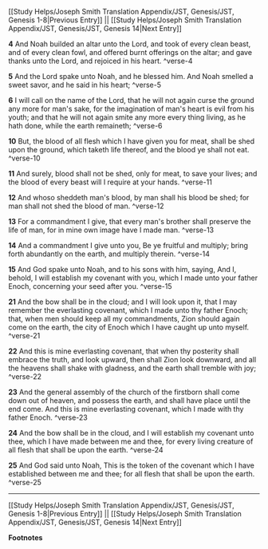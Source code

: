 [[Study Helps/Joseph Smith Translation Appendix/JST, Genesis/JST, Genesis 1-8|Previous Entry]]  ||  [[Study Helps/Joseph Smith Translation Appendix/JST, Genesis/JST, Genesis 14|Next Entry]]

**4**  And Noah builded an altar unto the Lord, and took of every clean beast, and of every clean fowl, and offered burnt offerings on the altar; and gave thanks unto the Lord, and rejoiced in his heart. ^verse-4

**5**  And the Lord spake unto Noah, and he blessed him. And Noah smelled a sweet savor, and he said in his heart; ^verse-5

**6**  I will call on the name of the Lord, that he will not again curse the ground any more for man's sake, for the imagination of man's heart is evil from his youth; and that he will not again smite any more every thing living, as he hath done, while the earth remaineth; ^verse-6

**10**  But, the blood of all flesh which I have given you for meat, shall be shed upon the ground, which taketh life thereof, and the blood ye shall not eat. ^verse-10

**11**  And surely, blood shall not be shed, only for meat, to save your lives; and the blood of every beast will I require at your hands. ^verse-11

**12**  And whoso sheddeth man's blood, by man shall his blood be shed; for man shall not shed the blood of man. ^verse-12

**13**  For a commandment I give, that every man's brother shall preserve the life of man, for in mine own image have I made man. ^verse-13

**14**  And a commandment I give unto you, Be ye fruitful and multiply; bring forth abundantly on the earth, and multiply therein. ^verse-14

**15**  And God spake unto Noah, and to his sons with him, saying, And I, behold, I will establish my covenant with you, which I made unto your father Enoch, concerning your seed after you. ^verse-15

**21**  And the bow shall be in the cloud; and I will look upon it, that I may remember the everlasting covenant, which I made unto thy father Enoch; that, when men should keep all my commandments, Zion should again come on the earth, the city of Enoch which I have caught up unto myself. ^verse-21

**22**  And this is mine everlasting covenant, that when thy posterity shall embrace the truth, and look upward, then shall Zion look downward, and all the heavens shall shake with gladness, and the earth shall tremble with joy; ^verse-22

**23**  And the general assembly of the church of the firstborn shall come down out of heaven, and possess the earth, and shall have place until the end come. And this is mine everlasting covenant, which I made with thy father Enoch. ^verse-23

**24**  And the bow shall be in the cloud, and I will establish my covenant unto thee, which I have made between me and thee, for every living creature of all flesh that shall be upon the earth. ^verse-24

**25**  And God said unto Noah, This is the token of the covenant which I have established between me and thee; for all flesh that shall be upon the earth. ^verse-25


---
[[Study Helps/Joseph Smith Translation Appendix/JST, Genesis/JST, Genesis 1-8|Previous Entry]]  ||  [[Study Helps/Joseph Smith Translation Appendix/JST, Genesis/JST, Genesis 14|Next Entry]]


**Footnotes**

